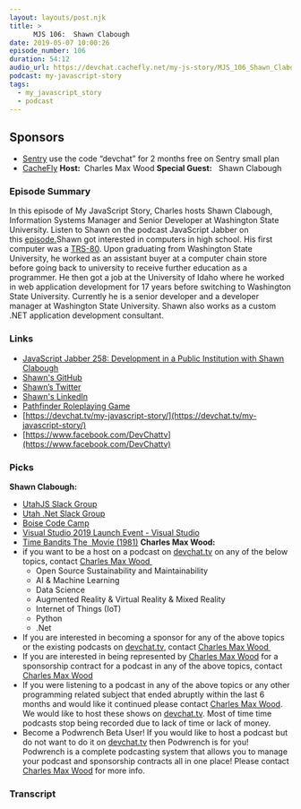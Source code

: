 ```yaml
---
layout: layouts/post.njk
title: >
      MJS 106:  Shawn Clabough
date: 2019-05-07 10:00:26
episode_number: 106
duration: 54:12
audio_url: https://devchat.cachefly.net/my-js-story/MJS_106_Shawn_Clabough.mp3
podcast: my-javascript-story
tags: 
  - my_javascript_story
  - podcast
---
```


## **Sponsors**

- [Sentry](http://sentry.io/) use the code “devchat” for 2 months free on Sentry small plan
- [CacheFly](https://www.cachefly.com/)
**Host:&nbsp;** Charles Max Wood **Special Guest:** &nbsp;&nbsp;Shawn Clabough
### **Episode Summary**
In this episode of My JavaScript Story, Charles hosts Shawn Clabough, Information Systems Manager and Senior Developer at Washington State University. Listen to Shawn on the podcast JavaScript Jabber on this&nbsp;<u><a href="https://devchat.tv/ruby-rogues/rr-314-dynamodb-rails-chandan-jhunjhunwal/">episode.</a></u>Shawn got interested in computers in high school. His first computer was a [TRS-80](https://en.wikipedia.org/wiki/TRS-80). Upon graduating from Washington State University, he worked as an assistant buyer at a computer chain store before going back to university to receive further education as a programmer. He then got a job at the University of Idaho where he worked in web application development for 17 years before switching to Washington State University. Currently he is a senior developer and a developer manager at Washington State University. Shawn also works as a custom .NET application development consultant.
### **Links**

- <u><a href="https://devchat.tv/js-jabber/development-in-a-public-institution-with-shawn-clabough/">JavaScript Jabber 258: Development in a Public Institution with Shawn Clabough</a></u>
- [Shawn's GitHub](https://github.com/clabough)
- [Shawn’s Twitter](https://twitter.com/WOPR_Dev)
- [Shawn's LinkedIn](https://www.linkedin.com/in/shawn-clabough-17589a10/)
- [Pathfinder Roleplaying Game](https://en.wikipedia.org/wiki/Pathfinder_Roleplaying_Game)
- [https://devchat.tv/my-javascript-story/](https://devchat.tv/my-javascript-story/)
- [https://www.facebook.com/DevChattv](https://www.facebook.com/DevChattv)

### **Picks**
 **Shawn Clabough:**
- [UtahJS Slack Group](https://slack.utahjs.com/)
- [Utah .Net Slack Group](https://slack.utahjs.com/)
- [Boise Code Camp](https://slack.utahjs.com/)
- [Visual Studio 2019 Launch Event - Visual Studio](https://visualstudio.microsoft.com/vs2019-launch/)
- [Time Bandits The&nbsp; Movie (1981)](https://www.imdb.com/title/tt0081633/)
**Charles Max Wood:**
- if you want to be a host on a podcast on [devchat.tv](https://devchat.tv/) on any of the below topics, contact [Charles Max Wood&nbsp;](https://twitter.com/cmaxw?lang=en)
  - Open Source Sustainability and Maintainability
  - AI & Machine Learning
  - Data Science
  - Augmented Reality & Virtual Reality & Mixed Reality
  - Internet of Things (IoT)
  - Python
  - .Net
- If you are interested in becoming a sponsor for any of the above topics or the existing podcasts on [devchat.tv](https://devchat.tv/), contact [Charles Max Wood&nbsp;](https://twitter.com/cmaxw?lang=en)
- If you are interested in being represented by [Charles Max Wood](https://twitter.com/cmaxw?lang=en) for a sponsorship contract for a podcast in any of the above topics, contact [Charles Max Wood](https://twitter.com/cmaxw?lang=en)
- If you were listening to a podcast in any of the above topics or any other programming related subject that ended abruptly within the last 6 months and would like it continued please contact [Charles Max Wood](https://twitter.com/cmaxw?lang=en). We would like to host these shows on [devchat.tv](https://devchat.tv/). Most of time time podcasts stop being recorded due to lack of time or lack of money.
- Become a Podwrench Beta User! If you would like to host a podcast but do not want to do it on [devchat.tv](https://devchat.tv/) then Podwrench is for you! Podwrench is a complete podcasting system that allows you to manage your podcast and sponsorship contracts all in one place! Please contact [Charles Max Wood](https://twitter.com/cmaxw?lang=en) for more info.


### Transcript



